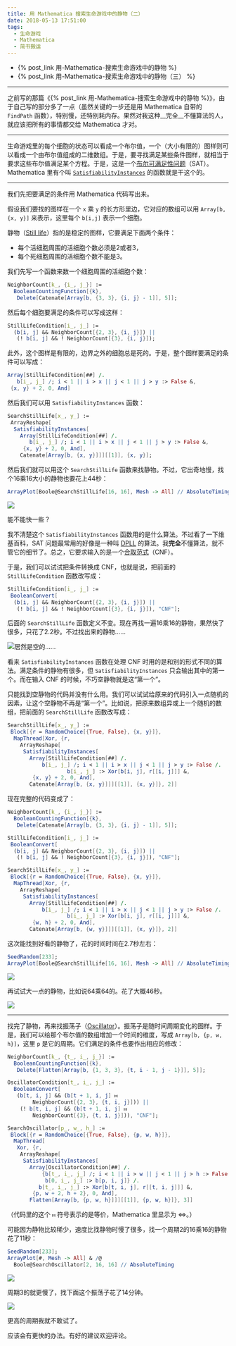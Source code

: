 ```yaml
---
title: 用 Mathematica 搜索生命游戏中的静物（二）
date: 2018-05-13 17:51:00
tags:
  - 生命游戏
  - Mathematica
  - 简书搬运
---
```


* {% post_link 用-Mathematica-搜索生命游戏中的静物 %}
* {% post_link 用-Mathematica-搜索生命游戏中的静物（三） %}

---

之前写的那篇《{% post_link 用-Mathematica-搜索生命游戏中的静物 %}》，由于自己写的部分多了一点（虽然关键的一步还是用 Mathematica 自带的 `FindPath` 函数），特别慢，还特别耗内存。果然对我这种__完全__不懂算法的人，就应该把所有的事情都交给 Mathematica 才对。

<!--我在 Mathematica StackExchange 上提了一个问题：[Searching for still lifes in Conway's Game of Life](https://mathematica.stackexchange.com/questions/160865/searching-for-still-lifes-in-conways-game-of-life)。大家如果有什么改进代码的建议，欢迎去那里回答。-->

---

生命游戏里的每个细胞的状态可以看成一个布尔值，一个（大小有限的）图样则可以看成一个由布尔值组成的二维数组。于是，要寻找满足某些条件图样，就相当于要求这些布尔值满足某个方程。于是，这是一个[布尔可满足性问题](https://en.wikipedia.org/wiki/Boolean_satisfiability_problem)（SAT）。Mathematica 里有个叫 [`SatisfiabilityInstances`](http://reference.wolfram.com/language/ref/SatisfiabilityInstances.html) 的函数就是干这个的。


<!-- more -->

---

我们先把要满足的条件用 Mathematica 代码写出来。

假设我们要找的图样在一个 `x` 乘 `y` 的长方形里边，它对应的数组可以用 `Array[b, {x, y}]` 来表示，这里每个 `b[i,j]` 表示一个细胞。

静物（[Still life](http://conwaylife.com/wiki/Still_life)）指的是稳定的图样，它要满足下面两个条件：

*   每个活细胞周围的活细胞个数必须是2或者3，
*   每个死细胞周围的活细胞个数不能是3。

我们先写一个函数来数一个细胞周围的活细胞个数：

```mathematica
NeighborCount[k_, {i_, j_}] :=
  BooleanCountingFunction[{k},
   Delete[Catenate[Array[b, {3, 3}, {i, j} - 1]], 5]];
```

然后每个细胞要满足的条件可以写成这样：

```mathematica
StillLifeCondition[i_, j_] :=
  (b[i, j] && NeighborCount[{2, 3}, {i, j}]) ||
   (! b[i, j] && ! NeighborCount[{3}, {i, j}]);
```

此外，这个图样是有限的，边界之外的细胞总是死的。于是，整个图样要满足的条件可以写成：

```mathematica
Array[StillLifeCondition[##] /.
   b[i_, j_] /; i < 1 || i > x || j < 1 || j > y :> False &,
 {x, y} + 2, 0, And]
```

然后我们可以用 `SatisfiabilityInstances` 函数：

```mathematica
SearchStillLife[x_, y_] :=
 ArrayReshape[
  SatisfiabilityInstances[
    Array[StillLifeCondition[##] /.
       b[i_, j_] /; i < 1 || i > x || j < 1 || j > y :> False &,
     {x, y} + 2, 0, And],
    Catenate[Array[b, {x, y}]]][[1]], {x, y}];
```

然后我们就可以用这个 `SearchStillLife` 函数来找静物。不过，它出奇地慢，找个16乘16大小的静物也要花上44秒：

```mathematica
ArrayPlot[Boole@SearchStillLife[16, 16], Mesh -> All] // AbsoluteTiming
```

![](http://upload-images.jianshu.io/upload_images/1770625-d609735164bfbc6a.jpg?imageMogr2/auto-orient/strip%7CimageView2/2/w/1240)

能不能快一些？

我不清楚这个 `SatisfiabilityInstances` 函数用的是什么算法。不过看了一下维基百科，SAT 问题最常用的好像是一种叫 [DPLL](https://en.wikipedia.org/wiki/DPLL_algorithm) 的算法。我**完全**不懂算法，就不管它的细节了。总之，它要求输入的是一个[合取范式](https://en.wikipedia.org/wiki/Conjunctive_normal_form)（CNF）。

于是，我们可以试试把条件转换成 CNF，也就是说，把前面的 `StillLifeCondition` 函数改写成：

```mathematica
StillLifeCondition[i_, j_] :=
 BooleanConvert[
  (b[i, j] && NeighborCount[{2, 3}, {i, j}]) ||
   (! b[i, j] && ! NeighborCount[{3}, {i, j}]), "CNF"];
```

后面的 `SearchStillLife` 函数定义不变。现在再找一遍16乘16的静物，果然快了很多，只花了2.2秒。不过找出来的静物……

![居然是空的……](http://upload-images.jianshu.io/upload_images/1770625-554e2d7ef47fe53b.jpg?imageMogr2/auto-orient/strip%7CimageView2/2/w/1240)

看来 `SatisfiabilityInstances` 函数在处理 CNF 时用的是和别的形式不同的算法。满足条件的静物有很多，但 `SatisfiabilityInstances` 只会输出其中的第一个。而在输入 CNF 的时候，不巧空静物就是这“第一个”。

只能找到空静物的代码并没有什么用。我们可以试试给原来的代码引入一点随机的因素，让这个空静物不再是“第一个”。比如说，把原来数组异或上一个随机的数组，把前面的 `SearchStillLife` 函数改写成：

```mathematica
SearchStillLife[x_, y_] := 
 Block[{r = RandomChoice[{True, False}, {x, y}]},
  MapThread[Xor, {r,
    ArrayReshape[
     SatisfiabilityInstances[
       Array[StillLifeCondition[##] /. 
           b[i_, j_] /; i < 1 || i > x || j < 1 || j > y :> False /.
                   b[i_, j_] :> Xor[b[i, j], r[[i, j]]] &,
        {x, y} + 2, 0, And],
       Catenate[Array[b, {x, y}]]][[1]], {x, y}]}, 2]]
```

现在完整的代码变成了：

```mathematica
NeighborCount[k_, {i_, j_}] :=
  BooleanCountingFunction[{k},
   Delete[Catenate[Array[b, {3, 3}, {i, j} - 1]], 5]];

StillLifeCondition[i_, j_] :=
 BooleanConvert[
  (b[i, j] && NeighborCount[{2, 3}, {i, j}]) ||
   (! b[i, j] && ! NeighborCount[{3}, {i, j}]), "CNF"];

SearchStillLife[x_, y_] := 
 Block[{r = RandomChoice[{True, False}, {x, y}]},
  MapThread[Xor, {r,
    ArrayReshape[
     SatisfiabilityInstances[
       Array[StillLifeCondition[##] /. 
           b[i_, j_] /; i < 1 || i > x || j < 1 || j > y :> False /.
                   b[i_, j_] :> Xor[b[i, j], r[[i, j]]] &,
        {w, h} + 2, 0, And],
       Catenate[Array[b, {w, y}]]][[1]], {x, y}]}, 2]]
```

这次能找到好看的静物了，花的时间时间在2.7秒左右：

```mathematica
SeedRandom[233];
ArrayPlot[Boole@SearchStillLife[16, 16], Mesh -> All] // AbsoluteTiming
```

![](http://upload-images.jianshu.io/upload_images/1770625-39cedb3203c9c013.jpg?imageMogr2/auto-orient/strip%7CimageView2/2/w/1240)

再试试大一点的静物，比如说64乘64的。花了大概46秒。

![](http://upload-images.jianshu.io/upload_images/1770625-d6e2d72fa2229168.jpg?imageMogr2/auto-orient/strip%7CimageView2/2/w/1240)

---

找完了静物，再来找振荡子（[Oscillator](http://conwaylife.com/wiki/Oscillator)）。振荡子是随时间周期变化的图样。于是，我们可以给那个布尔值的数组增加一个时间的维度，写成 `Array[b, {p, w, h}]`，这里 `p` 是它的周期。它们满足的条件也要作出相应的修改：

```mathematica
NeighborCount[k_, {t_, i_, j_}] := 
  BooleanCountingFunction[{k}, 
   Delete[Flatten[Array[b, {1, 3, 3}, {t, i - 1, j - 1}]], 5]];

OscillatorCondition[t_, i_, j_] := 
  BooleanConvert[
   (b[t, i, j] && (b[t + 1, i, j] ⧦ 
        NeighborCount[{2, 3}, {t, i, j}])) ||
    (! b[t, i, j] && (b[t + 1, i, j] ⧦ 
        NeighborCount[{3}, {t, i, j}])), "CNF"];

SearchOscillator[p_, w_, h_] :=
 Block[{r = RandomChoice[{True, False}, {p, w, h}]},
  MapThread[
   Xor, {r, 
    ArrayReshape[
     SatisfiabilityInstances[
       Array[OscillatorCondition[##] /.
           {b[t_, i_, j_] /; i < 1 || i > w || j < 1 || j > h :> False, 
            b[0, i_, j_] :> b[p, i, j]} /.
          b[t_, i_, j_] :> Xor[b[t, i, j], r[[t, i, j]]] &,
        {p, w + 2, h + 2}, 0, And],
       Flatten[Array[b, {p, w, h}]]][[1]], {p, w, h}]}, 3]]
```

（代码里的这个 `⧦` 符号表示的是等价，Mathematica 里显示为 ⇔。）

可能因为静物比较稀少，速度比找静物时慢了很多，找一个周期2的16乘16的静物花了11秒：

```mathematica
SeedRandom[233];
ArrayPlot[#, Mesh -> All] & /@ 
  Boole@SearchOscillator[2, 16, 16] // AbsoluteTiming
```

![](https://upload-images.jianshu.io/upload_images/1770625-31512cd099d389d7.gif?imageMogr2/auto-orient/strip)

周期3的就更慢了，找下面这个振荡子花了14分钟。

![](https://upload-images.jianshu.io/upload_images/1770625-4796a4cbf5b93041.gif?imageMogr2/auto-orient/strip)

更高的周期我就不敢试了。

应该会有更快的办法。有好的建议欢迎评论。
